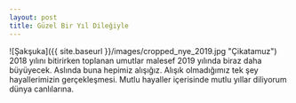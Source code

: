 ```yaml
---
layout: post
title: Güzel Bir Yıl Dileğiyle
---
```


![Şakşuka]({{ site.baseurl }}/images/cropped_nye_2019.jpg "Çikatamuz")
2018 yılını bitirirken toplanan umutlar malesef 2019 yılında biraz daha büyüyecek. Aslında buna hepimiz alışığız. Alışık olmadığımız tek şey hayallerimizin gerçekleşmesi. Mutlu hayaller içerisinde mutlu yıllar diliyorum dünya canlılarına.
